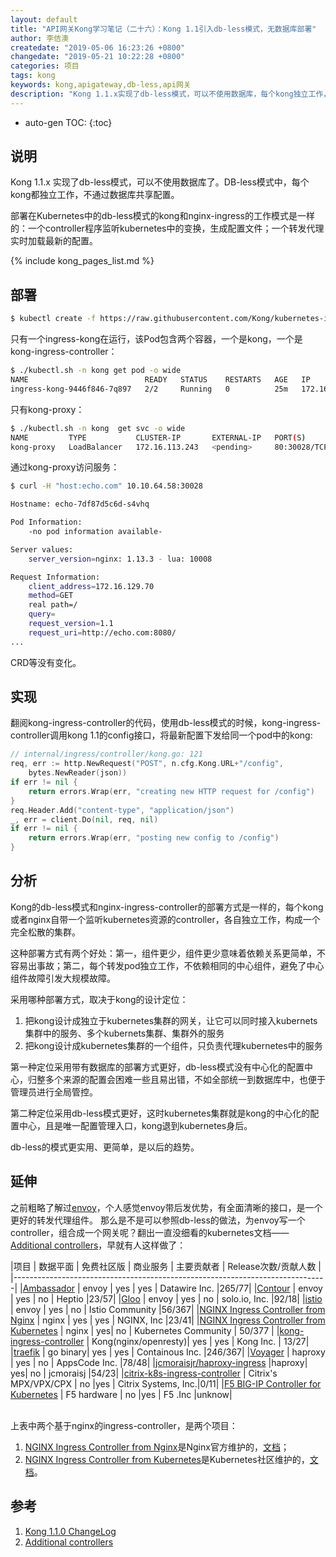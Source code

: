 ```yaml
---
layout: default
title: "API网关Kong学习笔记（二十六）：Kong 1.1引入db-less模式，无数据库部署"
author: 李佶澳
createdate: "2019-05-06 16:23:26 +0800"
changedate: "2019-05-21 10:22:28 +0800"
categories: 项目
tags: kong
keywords: kong,apigateway,db-less,api网关
description: "Kong 1.1.x实现了db-less模式，可以不使用数据库，每个kong独立工作，不通过数据库共享配置"
---
```


* auto-gen TOC:
{:toc}

## 说明

Kong 1.1.x 实现了db-less模式，可以不使用数据库了。DB-less模式中，每个kong都独立工作，不通过数据库共享配置。

部署在Kubernetes中的db-less模式的kong和nginx-ingress的工作模式是一样的：一个controller程序监听kubernetes中的变换，生成配置文件；一个转发代理实时加载最新的配置。

{% include kong_pages_list.md %}

## 部署

```sh
$ kubectl create -f https://raw.githubusercontent.com/Kong/kubernetes-ingress-controller/0.4.x/deploy/single/all-in-one-dbless.yaml
```

只有一个ingress-kong在运行，该Pod包含两个容器，一个是kong，一个是kong-ingress-controller：

```sh
$ ./kubectl.sh -n kong get pod -o wide
NAME                          READY   STATUS    RESTARTS   AGE   IP              NODE          NOMINATED NODE
ingress-kong-9446f846-7q897   2/2     Running   0          25m   172.16.129.70   10.10.64.58   <none>
```

只有kong-proxy：

```sh
$ ./kubectl.sh -n kong  get svc -o wide
NAME         TYPE           CLUSTER-IP       EXTERNAL-IP   PORT(S)                      AGE   SELECTOR
kong-proxy   LoadBalancer   172.16.113.243   <pending>     80:30028/TCP,443:31954/TCP   28m   app=kong
```

通过kong-proxy访问服务：

```sh
$ curl -H "host:echo.com" 10.10.64.58:30028

Hostname: echo-7df87d5c6d-s4vhq

Pod Information:
	-no pod information available-

Server values:
	server_version=nginx: 1.13.3 - lua: 10008

Request Information:
	client_address=172.16.129.70
	method=GET
	real path=/
	query=
	request_version=1.1
	request_uri=http://echo.com:8080/
...
```

CRD等没有变化。

## 实现

翻阅kong-ingress-controller的代码，使用db-less模式的时候，kong-ingress-controller调用kong 1.1的config接口，将最新配置下发给同一个pod中的kong:

```go
// internal/ingress/controller/kong.go: 121
req, err := http.NewRequest("POST", n.cfg.Kong.URL+"/config",
	bytes.NewReader(json))
if err != nil {
	return errors.Wrap(err, "creating new HTTP request for /config")
}
req.Header.Add("content-type", "application/json")
_, err = client.Do(nil, req, nil)
if err != nil {
	return errors.Wrap(err, "posting new config to /config")
}
```

## 分析

Kong的db-less模式和nginx-ingress-controller的部署方式是一样的，每个kong或者nginx自带一个监听kubernetes资源的controller，各自独立工作，构成一个完全松散的集群。

这种部署方式有两个好处：第一，组件更少，组件更少意味着依赖关系更简单，不容易出事故；第二，每个转发pod独立工作，不依赖相同的中心组件，避免了中心组件故障引发大规模故障。

采用哪种部署方式，取决于kong的设计定位：

1. 把kong设计成独立于kubernetes集群的网关，让它可以同时接入kubernets集群中的服务、多个kubernets集群、集群外的服务
2. 把kong设计成kubernetes集群的一个组件，只负责代理kubernetes中的服务

第一种定位采用带有数据库的部署方式更好，db-less模式没有中心化的配置中心，归整多个来源的配置会困难一些且易出错，不如全部统一到数据库中，也便于管理员进行全局管控。

第二种定位采用db-less模式更好，这时kubernetes集群就是kong的中心化的配置中心，且是唯一配置管理入口，kong退到kubernetes身后。

db-less的模式更实用、更简单，是以后的趋势。

## 延伸

之前粗略了解过[envoy](https://www.lijiaocn.com/tags/all.html#envoy)，个人感觉envoy带后发优势，有全面清晰的接口，是一个更好的转发代理组件。
那么是不是可以参照db-less的做法，为envoy写一个controller，组合成一个网关呢？翻出一直没细看的kubernetes文档——[Additional controllers][2]，早就有人这样做了：

|项目    |      数据平面   |   免费社区版    |   商业服务     |   主要贡献者   | Release次数/贡献人数 |
|------------------------------------------------------------------------------|
|[Ambassador](https://github.com/datawire/ambassador)   |  envoy     |     yes         |      yes       |   Datawire Inc. |265/77|
|[Contour](https://github.com/heptio/contour) | envoy |  yes | no |  Heptio |23/57|
|[Gloo](https://github.com/solo-io/gloo) | envoy |  yes | no | solo.io, Inc. |92/18|
|[istio](https://github.com/istio/istio) |  envoy |  yes | no | Istio Community  |56/367|
|[NGINX Ingress Controller from Nginx](https://www.nginx.com/products/nginx/kubernetes-ingress-controller) | nginx | yes | yes | NGINX, Inc |23/41|
|[NGINX Ingress Controller from Kubernetes](https://github.com/kubernetes/ingress-nginx/)  | nginx | yes| no | Kubernetes Community | 50/377 |
|[kong-ingress-controller](https://github.com/Kong/kubernetes-ingress-controller) | Kong(nginx/openresty)|  yes | yes | Kong Inc. | 13/27|
|[traefik](https://github.com/containous/traefik) |  go binary| yes | yes | Containous Inc. |246/367|
|[Voyager](https://github.com/appscode/voyager/) | haproxy  |   yes | no | AppsCode Inc. |78/48|
|[jcmoraisjr/haproxy-ingress](https://github.com/jcmoraisjr/haproxy-ingress) |haproxy| yes| no |  jcmoraisj |54/23|
|[citrix-k8s-ingress-controller](https://github.com/citrix/citrix-k8s-ingress-controller) | Citrix's MPX/VPX/CPX |  no |yes |  Citrix Systems, Inc.|0/11|
|[F5 BIG-IP Controller for Kubernetes](https://clouddocs.f5.com/products/connectors/k8s-bigip-ctlr/v1.9/) | F5  hardware | no |yes | F5 .Inc |unknow|

<br>
上表中两个基于nginx的ingress-controller，是两个项目：

1. [NGINX Ingress Controller from Nginx](https://github.com/nginxinc/kubernetes-ingress/)是Nginx官方维护的，[文档](https://www.nginx.com/products/nginx/kubernetes-ingress-controller)；
2. [NGINX Ingress Controller from Kubernetes](https://github.com/kubernetes/ingress-nginx/)是Kubernetes社区维护的，[文档](https://kubernetes.github.io/ingress-nginx/how-it-works/)。



## 参考

1. [Kong 1.1.0 ChangeLog][1]
2. [Additional controllers][2]

[1]: https://github.com/Kong/kong/blob/master/CHANGELOG.md#110 "Kong 1.1.0 ChangeLog" 
[2]: https://kubernetes.io/docs/concepts/services-networking/ingress-controllers/#additional-controllers "Additional controllers"
